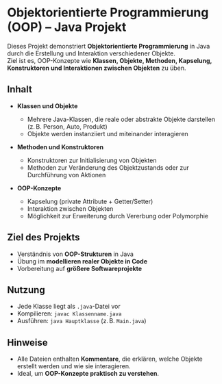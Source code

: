 # Objektorientierte Programmierung (OOP) – Java Projekt

Dieses Projekt demonstriert **Objektorientierte Programmierung** in Java durch die Erstellung und Interaktion verschiedener Objekte.  
Ziel ist es, OOP-Konzepte wie **Klassen, Objekte, Methoden, Kapselung, Konstruktoren und Interaktionen zwischen Objekten** zu üben.

## Inhalt

- **Klassen und Objekte**  
  - Mehrere Java-Klassen, die reale oder abstrakte Objekte darstellen (z. B. Person, Auto, Produkt)  
  - Objekte werden instanziiert und miteinander interagieren  

- **Methoden und Konstruktoren**  
  - Konstruktoren zur Initialisierung von Objekten  
  - Methoden zur Veränderung des Objektzustands oder zur Durchführung von Aktionen  

- **OOP-Konzepte**  
  - Kapselung (private Attribute + Getter/Setter)  
  - Interaktion zwischen Objekten  
  - Möglichkeit zur Erweiterung durch Vererbung oder Polymorphie  

## Ziel des Projekts

- Verständnis von **OOP-Strukturen** in Java  
- Übung im **modellieren realer Objekte in Code**  
- Vorbereitung auf **größere Softwareprojekte**  

## Nutzung

- Jede Klasse liegt als `.java`-Datei vor  
- Kompilieren: `javac Klassenname.java`  
- Ausführen: `java Hauptklasse` (z. B. `Main.java`)

## Hinweise

- Alle Dateien enthalten **Kommentare**, die erklären, welche Objekte erstellt werden und wie sie interagieren.  
- Ideal, um **OOP-Konzepte praktisch zu verstehen**.
